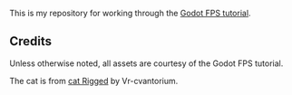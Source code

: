 This is my repository for working through the [Godot FPS tutorial](https://docs.godotengine.org/en/stable/tutorials/3d/fps_tutorial/index.html).

## Credits

Unless otherwise noted, all assets are courtesy of the Godot FPS tutorial.

The cat is from [cat Rigged](https://sketchfab.com/3d-models/cat-rigged-eccebebd5a60484eaa49036f8a4b6ed7) by 
Vr-cvantorium.
